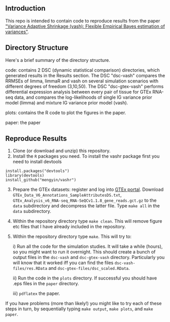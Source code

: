 ## Introduction
This repo is intended to contain code to reproduce results from the paper ["Variance Adaptive Shrinkage (vash): Flexible Empirical Bayes estimation of variances"](http://biorxiv.org/content/early/2016/04/13/048660).

## Directory Structure
Here's a brief summary of the directory structure.

code: contains 2 DSC (dynamic statistical comparison) directories, which generated results in the Results section. The DSC "dsc-vash" compares the RRMSEs of limma, limmaR and vash on several simulation scenarios with different degrees of freedom (3,10,50). The DSC "dsc-gtex-vash" performs differential expression analysis between every pair of tissue for GTEx RNA-seq data, and compares the log-likelihoods of single IG variance prior model (limma) and mixture IG variance prior model (vash).

plots: contains the R code to plot the figures in the paper.

paper: the paper

## Reproduce Results
1. Clone (or download and unzip) this repository.
2. Install the `R` packages you need. To install the vashr package first you need to install devtools
```
install.packages("devtools")
library(devtools)
install_github("mengyin/vashr")
```
3. Prepare the GTEx datasets: register and log into [GTEx portal](http://www.gtexportal.org/home/datasets). Download `GTEx_Data_V6_Annotations_SampleAttributesDS.txt`, `GTEx_Analysis_v6_RNA-seq_RNA-SeQCv1.1.8_gene_reads.gct.gz` to the `data` subdirectory and decompress the latter file. Type `make all` in the `data` subdirectory. 
4. Within the repository directory type `make clean`. This will remove figure etc files that I have already included in the repository.
5. Within the repository directory type `make`. This will try to:

      i) Run all the code for the simulation studies.
It will take a while (hours), so you might want to run it overnight. This should create a bunch of output files in the `dsc-vash` and `dsc-gtex-vash` directory. Particularly you will know that it worked iff you can find the files `dsc-vash-files/res.RData` and `dsc-gtex-files/dsc_scaled.RData`.

      ii) Run the code in the `plots` directory. If successful you should have .eps files in the `paper` directory.

      iii)  `pdflatex` the paper.

If you have problems (more than likely!) you might like to try each of these steps in turn, by sequentially typing
`make output`, `make plots`, and `make paper`.

